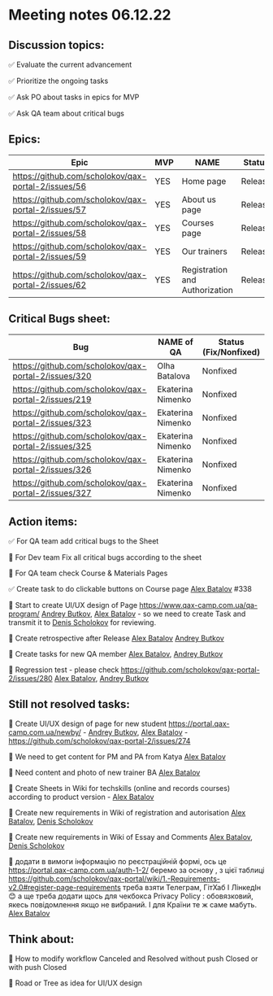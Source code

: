 # Meeting notes 06.12.22  

## Discussion topics:   

:white_check_mark: Evaluate the current advancement

:white_check_mark: Prioritize the ongoing tasks 

:white_check_mark: Ask PO about tasks in epics for MVP  

:white_check_mark: Ask QA team about critical bugs 

## Epics:  

| Epic                |    MVP  | NAME |Status |
|---------------------|---------|------|-------|   
|https://github.com/scholokov/qax-portal-2/issues/56 |YES| Home page| Release |
|https://github.com/scholokov/qax-portal-2/issues/57|YES| About us page| Release  |
|https://github.com/scholokov/qax-portal-2/issues/58|YES|Courses page |Release |
|https://github.com/scholokov/qax-portal-2/issues/59|YES| Our trainers|Release |
|https://github.com/scholokov/qax-portal-2/issues/62|YES| Registration and Authorization|Release| 

## Critical Bugs sheet: 

| Bug                |   NAME of QA   | Status (Fix/Nonfixed) |
|---------------------|---------|------| 
|https://github.com/scholokov/qax-portal-2/issues/320|Olha Batalova |Nonfixed |
|https://github.com/scholokov/qax-portal-2/issues/219|Ekaterina Nimenko |Nonfixed |
|https://github.com/scholokov/qax-portal-2/issues/323|Ekaterina Nimenko |Nonfixed |
|https://github.com/scholokov/qax-portal-2/issues/325|Ekaterina Nimenko |Nonfixed |
|https://github.com/scholokov/qax-portal-2/issues/326|Ekaterina Nimenko |Nonfixed |
|https://github.com/scholokov/qax-portal-2/issues/327|Ekaterina Nimenko |Nonfixed |

## Action items: 

:white_check_mark: For QA team add critical bugs to the Sheet  

:black_square_button: For Dev team Fix all critical bugs according to the sheet  

:black_square_button: For QA team check Course & Materials Pages 

:white_check_mark:  Create task to do clickable buttons on Course page [Alex Batalov](https://github.com/ABatalov) #338

:black_square_button: Start to create UI/UX design of Page https://www.qax-camp.com.ua/qa-program/ [Andrey Butkov](https://github.com/ButKoff), [Alex Batalov](https://github.com/ABatalov) - so we need to create Task and transmit it to [Denis Scholokov](https://github.com/scholokov) for reviewing. 

:black_square_button: Create retrospective after Release [Alex Batalov](https://github.com/ABatalov)  [Andrey Butkov](https://github.com/ButKoff) 

:black_square_button: Create tasks for new QA member [Alex Batalov](https://github.com/ABatalov), [Andrey Butkov](https://github.com/ButKoff)  

:black_square_button: Regression test - please check https://github.com/scholokov/qax-portal-2/issues/280 [Alex Batalov](https://github.com/ABatalov), [Andrey Butkov](https://github.com/ButKoff)  

## Still not resolved tasks:  

:black_square_button: Create UI/UX design of page for new student https://portal.qax-camp.com.ua/newby/ - [Andrey Butkov](https://github.com/ButKoff), [Alex Batalov](https://github.com/ABatalov) - https://github.com/scholokov/qax-portal-2/issues/274 

:black_square_button: We need to get content for PM and PA from Katya  [Alex Batalov](https://github.com/ABatalov)  

:black_square_button: Need content and photo of new trainer BA [Alex Batalov](https://github.com/ABatalov) 

:black_square_button: Create Sheets in Wiki for techskills (online and records courses) according to product version - [Alex Batalov](https://github.com/ABatalov) 

:black_square_button: Create new requirements in Wiki of registration and autorisation [Alex Batalov](https://github.com/ABatalov), [Denis Scholokov](https://github.com/scholokov) 

:black_square_button: Create new requirements in Wiki of Essay and Comments [Alex Batalov](https://github.com/ABatalov), [Denis Scholokov](https://github.com/scholokov) 

:black_square_button: додати в вимоги інформацію по реєстраційній формі, ось це https://portal.qax-camp.com.ua/auth-1-2/ беремо за основу , з цієї таблиці https://github.com/scholokov/qax-portal/wiki/1.-Requirements-v2.0#register-page-requirements треба взяти Телеграм, ГітХаб І ЛінкедІн :blush: а ще треба додати щось для чекбокса Privacy Policy : обовязковий, якесь повідомлення якщо не вибраний. І для Країни те ж саме мабуть. [Alex Batalov](https://github.com/ABatalov) 

## Think about:  

:black_square_button: How to modify workflow Canceled and Resolved without push Closed or with push Closed  

:black_square_button: Road or Tree as idea for UI/UX design 

